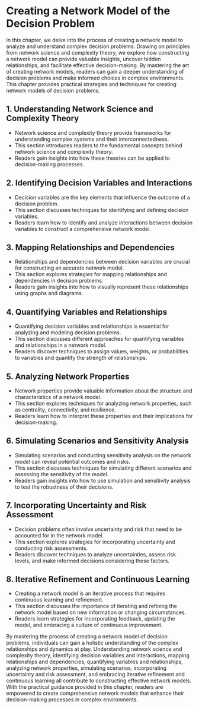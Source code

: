 Creating a Network Model of the Decision Problem
=========================================================

In this chapter, we delve into the process of creating a network model to analyze and understand complex decision problems. Drawing on principles from network science and complexity theory, we explore how constructing a network model can provide valuable insights, uncover hidden relationships, and facilitate effective decision-making. By mastering the art of creating network models, readers can gain a deeper understanding of decision problems and make informed choices in complex environments. This chapter provides practical strategies and techniques for creating network models of decision problems.

**1. Understanding Network Science and Complexity Theory**
----------------------------------------------------------

* Network science and complexity theory provide frameworks for understanding complex systems and their interconnectedness.
* This section introduces readers to the fundamental concepts behind network science and complexity theory.
* Readers gain insights into how these theories can be applied to decision-making processes.

**2. Identifying Decision Variables and Interactions**
------------------------------------------------------

* Decision variables are the key elements that influence the outcome of a decision problem.
* This section discusses techniques for identifying and defining decision variables.
* Readers learn how to identify and analyze interactions between decision variables to construct a comprehensive network model.

**3. Mapping Relationships and Dependencies**
---------------------------------------------

* Relationships and dependencies between decision variables are crucial for constructing an accurate network model.
* This section explores strategies for mapping relationships and dependencies in decision problems.
* Readers gain insights into how to visually represent these relationships using graphs and diagrams.

**4. Quantifying Variables and Relationships**
----------------------------------------------

* Quantifying decision variables and relationships is essential for analyzing and modeling decision problems.
* This section discusses different approaches for quantifying variables and relationships in a network model.
* Readers discover techniques to assign values, weights, or probabilities to variables and quantify the strength of relationships.

**5. Analyzing Network Properties**
-----------------------------------

* Network properties provide valuable information about the structure and characteristics of a network model.
* This section explores techniques for analyzing network properties, such as centrality, connectivity, and resilience.
* Readers learn how to interpret these properties and their implications for decision-making.

**6. Simulating Scenarios and Sensitivity Analysis**
----------------------------------------------------

* Simulating scenarios and conducting sensitivity analysis on the network model can reveal potential outcomes and risks.
* This section discusses techniques for simulating different scenarios and assessing the sensitivity of the model.
* Readers gain insights into how to use simulation and sensitivity analysis to test the robustness of their decisions.

**7. Incorporating Uncertainty and Risk Assessment**
----------------------------------------------------

* Decision problems often involve uncertainty and risk that need to be accounted for in the network model.
* This section explores strategies for incorporating uncertainty and conducting risk assessments.
* Readers discover techniques to analyze uncertainties, assess risk levels, and make informed decisions considering these factors.

**8. Iterative Refinement and Continuous Learning**
---------------------------------------------------

* Creating a network model is an iterative process that requires continuous learning and refinement.
* This section discusses the importance of iterating and refining the network model based on new information or changing circumstances.
* Readers learn strategies for incorporating feedback, updating the model, and embracing a culture of continuous improvement.

By mastering the process of creating a network model of decision problems, individuals can gain a holistic understanding of the complex relationships and dynamics at play. Understanding network science and complexity theory, identifying decision variables and interactions, mapping relationships and dependencies, quantifying variables and relationships, analyzing network properties, simulating scenarios, incorporating uncertainty and risk assessment, and embracing iterative refinement and continuous learning all contribute to constructing effective network models. With the practical guidance provided in this chapter, readers are empowered to create comprehensive network models that enhance their decision-making processes in complex environments.
